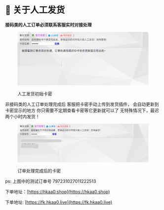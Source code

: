 # 🤵 关于人工发货

**接码类的人工订单必须联系客服实时对接处理**

<figure><img src="../../.gitbook/assets/image (4).png" alt=""><figcaption><p>人工发货初始卡密</p></figcaption></figure>

非接码类的人工订单处理完成后 客服把卡密手动上传到发货插件， 会自动更新到卡密显示的地方 你只需要不定期查看卡密等它更新就可以了 无特殊情况下，最迟两个小时内发货！

<figure><img src="../../.gitbook/assets/image (1) (1).png" alt=""><figcaption><p>订单处理完成后的卡密</p></figcaption></figure>

ps: 上图中的测试订单号 797231027011222513

下单地址：[https://hkaa0.shop](https://hkaa0.shop)

下单地址:   [https://fk.hkaa0.live](https://fk.hkaa0.live)
